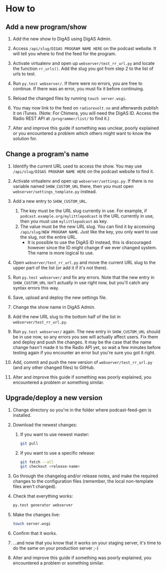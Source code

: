 # How to #

## Add a new program/show ##

1. Add the new show to DigAS using DigAS Admin.

2. Access `/api/slug/DIGAS PROGRAM NAME HERE` on the podcast website. It will tell you where to find the feed for the program.

3. Activate virtualenv and open up `webserver/test_rr_url.py` and locate the function `rr_urls()`. Add the slug you got from step 2 to the list of urls to test.

4. Run `py.test webserver/`. If there were no errors, you are free to continue. If there was an error, you must fix it before continuing.

5. Reload the changed files by running `touch server.wsgi`.

5. You may now link to the feed on `radiorevolt.no` and afterwards publish it on iTunes. (Note: For Chimera, you will need the DigAS ID. Access the Radio REST API at `/programmer/list/` to find it.)

6. Alter and improve this guide if something was unclear, poorly explained or you encountered a problem which others might want to know the solution for.


## Change a program's name ##

1. Identify the current URL used to access the show. You may use `/api/slug/DIGAS PROGRAM NAME HERE` on the podcast website to find it.

2. Activate virtualenv and open up `webserver/settings.py`. If there is no variable named `SHOW_CUSTOM_URL` there, then you must open `webserver/settings_template.py` instead.

3. Add a new entry to `SHOW_CUSTOM_URL`.

   1. The key must be the URL slug currently in use. For example, if `podcast.example.org/mylittlepodcast` is the URL currently in use, then you must use `mylittlepodcast` as key.
   2. The value must be the new URL slug. You can find it by accessing `/api/slug/NEW PROGRAM NAME`. Just like the key, you only want to use the slug, not the entire URL.
       * It is possible to use the DigAS ID instead, this is discouraged however since the ID might change if we ever changed system. The name is more logical to use.

4. Open `webserver/test_rr_url.py` and move the current URL slug to the upper part of the list (or add it if it's not there).

5. Run `py.test webserver/` and fix any errors. Note that the new entry in `SHOW_CUSTOM_URL` isn't actually in use right now, but you'll catch any syntax errors this way.

6. Save, upload and deploy the new settings file.

7. Change the show name in DigAS Admin.

8. Add the new URL slug to the bottom half of the list in `webserver/test_rr_url.py`.

9. Run `py.test webserver/` again. The new entry in `SHOW_CUSTOM_URL` should be in use now, so any errors you see will actually affect users. Fix them and deploy and push the changes. It may be the case that the name change hasn't made it to the Radio API yet, so wait a few minutes before testing again if you encounter an error but you're sure you got it right.

10. Add, commit and push the new version of `webserver/test_rr_url.py` (and any other changed files) to GitHub.

11. Alter and improve this guide if something was poorly explained, you encountered a problem or something similar.



## Upgrade/deploy a new version ##

1. Change directory so you're in the folder where podcast-feed-gen is installed.

2. Download the newest changes:

   1. If you want to use newest master:
       ```sh
       git pull
       ```
   2. If you want to use a specific release:
       ```sh
       git fetch --all
       git checkout <release-name>
       ```
3. Go through the changelog and/or release notes, and make the required changes to the configuration files (remember,
   the local non-template files aren't changed).

4. Check that everything works:
   ```sh
   py.test generator webserver
   ```

5. Make the changes live:
   ```sh
   touch server.wsgi
   ```

6. Confirm that it works.

7. …and now that you know that it works on your staging server, it's time to do the same on your production server ;-)

8. Alter and improve this guide if something was poorly explained, you encountered a problem or something similar.